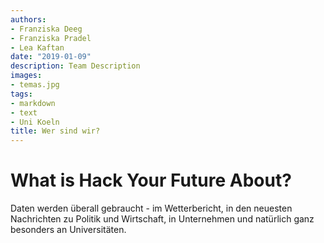 ```yaml
---
authors:
- Franziska Deeg
- Franziska Pradel
- Lea Kaftan
date: "2019-01-09"
description: Team Description
images:
- temas.jpg
tags:
- markdown
- text
- Uni Koeln
title: Wer sind wir?
---
```


# What is Hack Your Future About?

Daten werden überall gebraucht - im Wetterbericht, in den neuesten Nachrichten zu Politik und Wirtschaft, in Unternehmen und natürlich ganz besonders an Universitäten. 
<!--more-->

